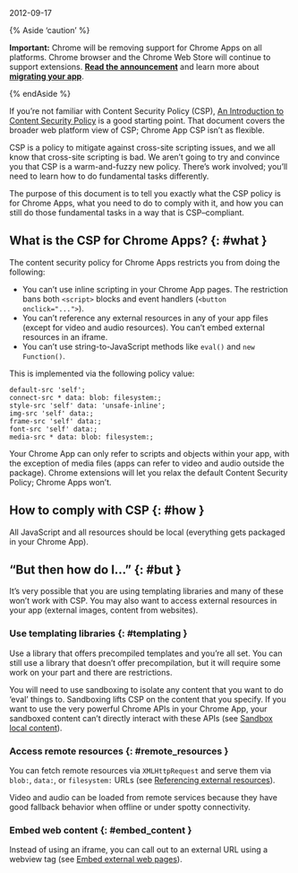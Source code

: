 2012-09-17

{% Aside ‘caution’ %}

**Important:** Chrome will be removing support for Chrome Apps on all platforms. Chrome browser and the Chrome Web Store will continue to support extensions. [**Read the announcement**](https://blog.chromium.org/2020/08/changes-to-chrome-app-support-timeline.html) and learn more about [**migrating your app**](/apps/migration).

{% endAside %}

If you’re not familiar with Content Security Policy (CSP), [An Introduction to Content Security Policy](http://www.html5rocks.com/en/tutorials/security/content-security-policy/) is a good starting point. That document covers the broader web platform view of CSP; Chrome App CSP isn’t as flexible.

CSP is a policy to mitigate against cross-site scripting issues, and we all know that cross-site scripting is bad. We aren’t going to try and convince you that CSP is a warm-and-fuzzy new policy. There’s work involved; you’ll need to learn how to do fundamental tasks differently.

The purpose of this document is to tell you exactly what the CSP policy is for Chrome Apps, what you need to do to comply with it, and how you can still do those fundamental tasks in a way that is CSP–compliant.

## What is the CSP for Chrome Apps? {: \#what }

The content security policy for Chrome Apps restricts you from doing the following:

- You can’t use inline scripting in your Chrome App pages. The restriction bans both `<script>` blocks and event handlers (`<button onclick="...">`).
- You can’t reference any external resources in any of your app files (except for video and audio resources). You can’t embed external resources in an iframe.
- You can’t use string-to-JavaScript methods like `eval()` and `new Function()`.

This is implemented via the following policy value:

    default-src 'self';
    connect-src * data: blob: filesystem:;
    style-src 'self' data: 'unsafe-inline';
    img-src 'self' data:;
    frame-src 'self' data:;
    font-src 'self' data:;
    media-src * data: blob: filesystem:;

Your Chrome App can only refer to scripts and objects within your app, with the exception of media files (apps can refer to video and audio outside the package). Chrome extensions will let you relax the default Content Security Policy; Chrome Apps won’t.

## How to comply with CSP {: \#how }

All JavaScript and all resources should be local (everything gets packaged in your Chrome App).

## “But then how do I…” {: \#but }

It’s very possible that you are using templating libraries and many of these won’t work with CSP. You may also want to access external resources in your app (external images, content from websites).

### Use templating libraries {: \#templating }

Use a library that offers precompiled templates and you’re all set. You can still use a library that doesn’t offer precompilation, but it will require some work on your part and there are restrictions.

You will need to use sandboxing to isolate any content that you want to do ‘eval’ things to. Sandboxing lifts CSP on the content that you specify. If you want to use the very powerful Chrome APIs in your Chrome App, your sandboxed content can’t directly interact with these APIs (see [Sandbox local content](app_external#sandboxing)).

### Access remote resources {: \#remote_resources }

You can fetch remote resources via `XMLHttpRequest` and serve them via `blob:`, `data:`, or `filesystem:` URLs (see [Referencing external resources](app_external#external)).

Video and audio can be loaded from remote services because they have good fallback behavior when offline or under spotty connectivity.

### Embed web content {: \#embed_content }

Instead of using an iframe, you can call out to an external URL using a webview tag (see [Embed external web pages](app_external#webview)).

